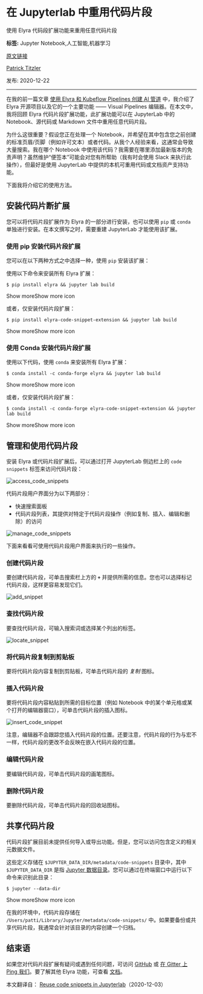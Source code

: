# 在 Jupyterlab 中重用代码片段
使用 Elyra 代码段扩展功能来重用任意代码片段

**标签:** Jupyter Notebook,人工智能,机器学习

[原文链接](https://developer.ibm.com/zh/articles/reuse-code-snippets-in-jupyterlab/)

[Patrick Titzler](https://developer.ibm.com/zh/profiles/ptitzler)

发布: 2020-12-22

* * *

在我的前一篇文章 [使用 Elyra 和 Kubeflow Pipelines 创建 AI 管道](https://developer.ibm.com/zh/articles/create-ai-pipelines-using-elyra-and-kubeflow-pipelines/) 中，我介绍了 Elyra 开源项目以及它的一个主要功能 —— Visual Pipelines 编辑器。在本文中，我将回顾 Elyra 代码片段扩展功能，此扩展功能可以在 JupyterLab 中的 Notebook、源代码或 Markdown 文件中重用任意代码片段。

为什么这很重要？假设您正在处理一个 Notebook，并希望在其中包含您之前创建的标准页眉/页脚（例如许可文本）或者代码。从我个人经验来看，这通常会导致大量搜索。我在哪个 Notebook 中使用该代码？我需要在哪里添加最新版本的免责声明？虽然维护“便签本”可能会对您有所帮助（我有时会使用 Slack 来执行此操作），但最好是使用 JupyterLab 中提供的本机可重用代码或文档资产支持功能。

下面我将介绍它的使用方法。

## 安装代码片断扩展

您可以将代码片段扩展作为 Elyra 的一部分进行安装，也可以使用 `pip` 或 `conda` 单独进行安装。在本文撰写之时，需要重建 JupyterLab 才能使用该扩展。

### 使用 pip 安装代码片段扩展

您可以在以下两种方式之中选择一种，使用 `pip` 安装该扩展：

使用以下命令来安装所有 Elyra 扩展：

```
$ pip install elyra && jupyter lab build

```

Show moreShow more icon

或者，仅安装代码片段扩展：

```
$ pip install elyra-code-snippet-extension && jupyter lab build

```

Show moreShow more icon

### 使用 Conda 安装代码片段扩展

使用以下代码，使用 `conda` 来安装所有 Elyra 扩展：

```
$ conda install -c conda-forge elyra && jupyter lab build

```

Show moreShow more icon

或者，仅安装代码片段扩展：

```
$ conda install -c conda-forge elyra-code-snippet-extension && jupyter lab build

```

Show moreShow more icon

## 管理和使用代码片段

安装 Elyra 或代码片段扩展后，可以通过打开 JupyterLab 侧边栏上的 `code snippets` 标签来访问代码片段：

![access_code_snippets](../ibm_articles_img/reuse-code-snippets-in-jupyterlab_images_access_code_snippets.png)

代码片段用户界面分为以下两部分：

- 快速搜索面板
- 代码片段列表，其提供对特定于代码片段操作（例如复制、插入、编辑和删除）的访问

![manage_code_snippets](../ibm_articles_img/reuse-code-snippets-in-jupyterlab_images_manage_code_snippets.png)

下面来看看可使用代码片段用户界面来执行的一些操作。

### 创建代码片段

要创建代码片段，可单击搜索栏上方的 **`+`** 并提供所需的信息。您也可以选择标记代码片段，这样更容易发现它们。

![add_snippet](../ibm_articles_img/reuse-code-snippets-in-jupyterlab_images_add_snippet.png)

### 查找代码片段

要查找代码片段，可输入搜索词或选择某个列出的标签。

![locate_snippet](../ibm_articles_img/reuse-code-snippets-in-jupyterlab_images_locate_snippet.png)

### 将代码片段复制到剪贴板

要将代码片段内容复制到剪贴板，可单击代码片段的 _复制_ 图标。

### 插入代码片段

要将代码片段内容粘贴到所需的目标位置（例如 Notebook 中的某个单元格或某个打开的编辑器窗口），可单击代码片段的插入图标。

![insert_code_snippet](../ibm_articles_img/reuse-code-snippets-in-jupyterlab_images_insert_code_snippet.png)

注意，编辑器不会跟踪您插入代码片段的位置。还要注意，代码片段的行为与宏不一样，代码片段的更改不会反映在嵌入代码片段的位置。

### 编辑代码片段

要编辑代码片段，可单击代码片段的画笔图标。

### 删除代码片段

要删除代码片段，可单击代码片段的回收站图标。

## 共享代码片段

代码片段扩展目前未提供任何导入或导出功能。但是，您可以访问包含定义的相关元数据文件。

这些定义存储在 `$JUPYTER_DATA_DIR/metadata/code-snippets` 目录中，其中 `$JUPYTER_DATA_DIR` 是指 [Jupyter 数据目录](https://jupyter.readthedocs.io/en/latest/use/jupyter-directories.html#id2)。您可以通过在终端窗口中运行以下命令来识别此目录：

```
$ jupyter --data-dir

```

Show moreShow more icon

在我的环境中，代码片段存储在 `/Users/patti/Library/Jupyter/metadata/code-snippets/` 中。如果要备份或共享代码片段，我通常会针对该目录的内容创建一个归档。

## 结束语

如果您对代码片段扩展有疑问或遇到任何问题，可访问 [GitHub](https://github.com/elyra-ai/elyra/issues) 或 [在 Gitter 上 Ping 我们](https://gitter.im/elyra-ai/community)。要了解其他 Elyra 功能，可查看 [文档](https://elyra.readthedocs.io/en/latest/getting_started/overview.html)。

本文翻译自： [Reuse code snippets in Jupyterlab](https://developer.ibm.com/articles/reuse-code-snippets-in-jupyterlab/)（2020-12-03）